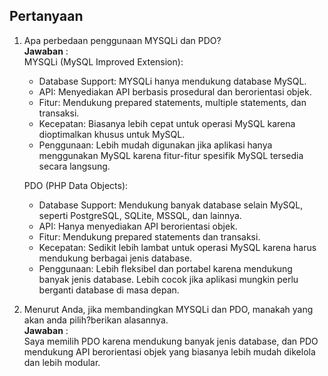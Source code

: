 ## Pertanyaan
1. Apa perbedaan penggunaan MYSQLi dan PDO? <br/>
   **Jawaban** : <br>
   MYSQLi (MySQL Improved Extension):
   - Database Support: MYSQLi hanya mendukung database MySQL.
   - API: Menyediakan API berbasis prosedural dan berorientasi objek.
   - Fitur: Mendukung prepared statements, multiple statements, dan transaksi.
   - Kecepatan: Biasanya lebih cepat untuk operasi MySQL karena dioptimalkan khusus untuk MySQL.
   - Penggunaan: Lebih mudah digunakan jika aplikasi hanya menggunakan MySQL karena fitur-fitur spesifik MySQL tersedia secara langsung.
  
   PDO (PHP Data Objects):
   - Database Support: Mendukung banyak database selain MySQL, seperti PostgreSQL, SQLite, MSSQL, dan lainnya.
   - API: Hanya menyediakan API berorientasi objek.
   - Fitur: Mendukung prepared statements dan transaksi.
   - Kecepatan: Sedikit lebih lambat untuk operasi MySQL karena harus mendukung berbagai jenis database.
   - Penggunaan: Lebih fleksibel dan portabel karena mendukung banyak jenis database. Lebih cocok jika aplikasi mungkin perlu berganti database di masa depan.
2. Menurut Anda, jika membandingkan MYSQLi dan PDO, manakah yang akan anda
pilih?berikan alasannya. <br>
  **Jawaban** : <br/>
  Saya memilih PDO karena mendukung banyak jenis database, dan PDO mendukung API berorientasi objek yang biasanya lebih mudah dikelola dan lebih modular.
